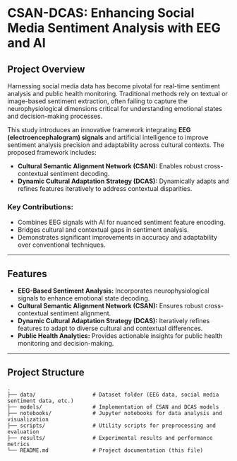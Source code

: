 # CSAN-DCAS: Enhancing Social Media Sentiment Analysis with EEG and AI


## Project Overview

Harnessing social media data has become pivotal for real-time sentiment analysis and public health monitoring. Traditional methods rely on textual or image-based sentiment extraction, often failing to capture the neurophysiological dimensions critical for understanding emotional states and decision-making processes.

This study introduces an innovative framework integrating **EEG (electroencephalogram) signals** and artificial intelligence to improve sentiment analysis precision and adaptability across cultural contexts. The proposed framework includes:

- **Cultural Semantic Alignment Network (CSAN):** Enables robust cross-contextual sentiment decoding.
- **Dynamic Cultural Adaptation Strategy (DCAS):** Dynamically adapts and refines features iteratively to address contextual disparities.

### Key Contributions:
- Combines EEG signals with AI for nuanced sentiment feature encoding.
- Bridges cultural and contextual gaps in sentiment analysis.
- Demonstrates significant improvements in accuracy and adaptability over conventional techniques.

---

## Features

- **EEG-Based Sentiment Analysis:** Incorporates neurophysiological signals to enhance emotional state decoding.
- **Cultural Semantic Alignment Network (CSAN):** Ensures robust cross-contextual sentiment alignment.
- **Dynamic Cultural Adaptation Strategy (DCAS):** Iteratively refines features to adapt to diverse cultural and contextual differences.
- **Public Health Analytics:** Provides actionable insights for public health monitoring and decision-making.

---

## Project Structure

```plaintext
.
├── data/                  # Dataset folder (EEG data, social media sentiment data, etc.)
├── models/                # Implementation of CSAN and DCAS models
├── notebooks/             # Jupyter notebooks for data analysis and visualization
├── scripts/               # Utility scripts for preprocessing and evaluation
├── results/               # Experimental results and performance metrics
└── README.md              # Project documentation (this file)
